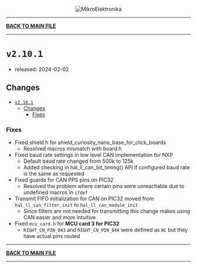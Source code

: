<p align="center">
  <img src="http://www.mikroe.com/img/designs/beta/logo_small.png?raw=true" alt="MikroElektronika"/>
</p>

---

**[BACK TO MAIN FILE](../../CHANGELOG.md)**

---

# `v2.10.1`

+ released: 2024-02-02

## Changes

- [`v2.10.1`](#v2101)
  - [Changes](#changes)
    - [Fixes](#fixes)

### Fixes

+ Fixed shield.h for shield_curiosity_nano_base_for_click_boards
  + Resolved macros mismatch with board.h
+ Fixed baud rate settings in low level CAN implementation for NXP
  + Default baud rate changed from 500k to 125k
  + Added checking in hal_ll_can_bit_timing() API if configured baud rate is the same as requested
+ Fixed guards for CAN PPS pins on PIC32
  + Resolved the problem where certain pins were unreachable due to undefined macros in `ifdef`
+ Transmit FIFO initialization for CAN on PIC32 moved from `hal_ll_can_filter_init` to `hal_ll_can_module_init`
  + Since filters are not needed for transmitting this change makes using CAN easier and more intuitive
+ Fixed `mcu_card.h` for **MCU card 3 for PIC32**
  + `RIGHT_CN_PIN_043` and `RIGHT_CN_PIN_044` were defined as `NC` but they have actual pins routed

---

**[BACK TO MAIN FILE](../../CHANGELOG.md)**

---
